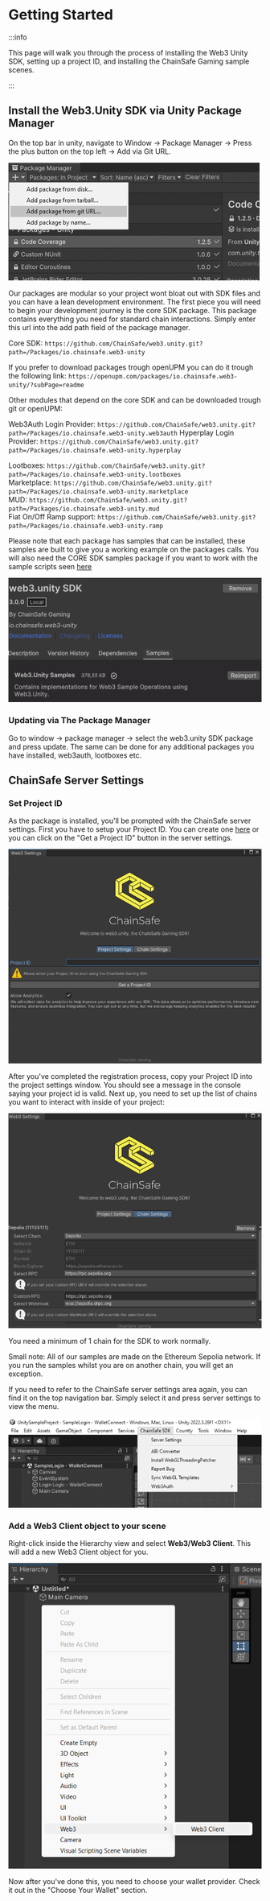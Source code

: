 ﻿---
slug: /current/getting-started
sidebar_position: 1
sidebar_label: Getting Started
---


# Getting Started

:::info

This page will walk you through the process of installing the Web3 Unity SDK, setting up a project ID, and installing the ChainSafe Gaming sample scenes.

:::


## Install the Web3.Unity SDK via Unity Package Manager

On the top bar in unity, navigate to Window → Package Manager → Press the plus button on the top left → Add via Git URL.
   
![](assets/getting-started/package-manager-add-package.png)

Our packages are modular so your project wont bloat out with SDK files and you can have a lean development environment. The first piece you will need to begin your development journey is the core SDK package. This package contains everything you need for standard chain interactions. Simply enter this url into the add path field of the package manager.

Core SDK:
`https://github.com/ChainSafe/web3.unity.git?path=/Packages/io.chainsafe.web3-unity`

If you prefer to download packages trough openUPM you can do it trough the following link:
`https://openupm.com/packages/io.chainsafe.web3-unity/?subPage=readme`

Other modules that depend on the core SDK and can be downloaded trough git or openUPM:


Web3Auth Login Provider: `https://github.com/ChainSafe/web3.unity.git?path=/Packages/io.chainsafe.web3-unity.web3auth`
Hyperplay Login Provider: `https://github.com/ChainSafe/web3.unity.git?path=/Packages/io.chainsafe.web3-unity.hyperplay`



Lootboxes: `https://github.com/ChainSafe/web3.unity.git?path=/Packages/io.chainsafe.web3-unity.lootboxes`  
Marketplace: `https://github.com/ChainSafe/web3.unity.git?path=/Packages/io.chainsafe.web3-unity.marketplace`  
MUD: `https://github.com/ChainSafe/web3.unity.git?path=/Packages/io.chainsafe.web3-unity.mud`  
Fiat On/Off Ramp support: `https://github.com/ChainSafe/web3.unity.git?path=/Packages/io.chainsafe.web3-unity.ramp`



Please note that each package has samples that can be installed, these samples are built to give you a working example on the packages calls. You will also need the CORE SDK samples package if you want to work with the sample scripts seen [here](/current/sample-scripts)

![](assets/getting-started/import-samples.png)

### Updating via The Package Manager

Go to window → package manager → select the web3.unity SDK package and press update. The same can be done for any additional packages you have installed, web3auth, lootboxes etc.

## ChainSafe Server Settings

### Set Project ID

As the package is installed, you'll be prompted with the ChainSafe server settings. First you have to setup your Project ID. You can create one [here](https://dashboard.gaming.chainsafe.io/) or you can click on the "Get a Project ID" button in the server settings.

![](assets/getting-started/project-settings.png)

After you've completed the registration process, copy your Project ID into the project settings window. You should see a message in the console saying your project id is valid. 
Next up, you need to set up the list of chains you want to interact with inside of your project:

![](assets/getting-started/chain-settings.png)

You need a minimum of 1 chain for the SDK to work normally.

Small note: All of our samples are made on the Ethereum Sepolia network. If you run the samples whilst you are on another chain, you will get an exception.

If you need to refer to the ChainSafe server settings area again, you can find it on the top navigation bar. Simply select it and press server settings to view the menu.

![](assets/getting-started/project-settings-menu.png)

### Add a Web3 Client object to your scene
Right-click inside the Hierarchy view and select **Web3/Web3 Client**. This will add a new Web3 Client object for you.

![](assets/getting-started/create-web3-client-menu.png)

Now after you've done this, you need to choose your wallet provider. Check it out in the "Choose Your Wallet" section.
